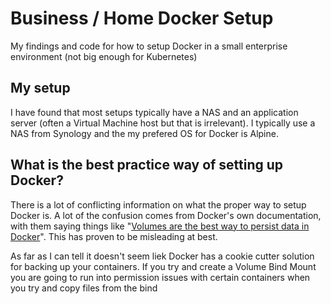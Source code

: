 # Business / Home Docker Setup
My findings and code for how to setup Docker in a small enterprise environment (not big enough for Kubernetes)

## My setup
I have found that most setups typically have a NAS and an application server (often a Virtual Machine host but that is irrelevant). I typically use a NAS from Synology and the my prefered OS for Docker is Alpine.  

## What is the best practice way of setting up Docker? 
There is a lot of conflicting information on what the proper way to setup Docker is. A lot of the confusion comes from Docker's own documentation, with them saying things like "[Volumes are the best way to persist data in Docker](https://docs.docker.com/storage/)". This has proven to be misleading at best. 

As far as I can tell it doesn't seem liek Docker has a cookie cutter solution for backing up your containers. If you try and create a Volume Bind Mount you are going to run into permission issues with certain containers when you try and copy files from the bind 
